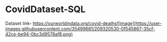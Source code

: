 # CovidDataset-SQL

Dataset link- https://ourworldindata.org/covid-deaths![image](https://user-images.githubusercontent.com/35499681/209320530-0f545867-35cf-42ce-be94-0bc3d9578af8.png)
